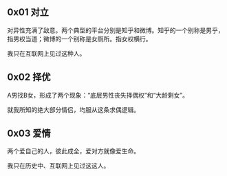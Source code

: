 ## 0x01 对立

对异性充满了敌意。两个典型的平台分别是知乎和微博。知乎的一个别称是男乎，指男权当道；微博的一个别称是女厕所。指女权横行。

我只在互联网上见过这种人。

## 0x02 择优

A男找B女，形成了两个现象：“底层男性丧失择偶权”和“大龄剩女”。

就我所知的绝大部分情侣，均服从这条求偶逻辑。

## 0x03 爱情

两个爱自己的人，彼此成全，爱对方就像爱生命。

我只在历史中、互联网上见过这这人。